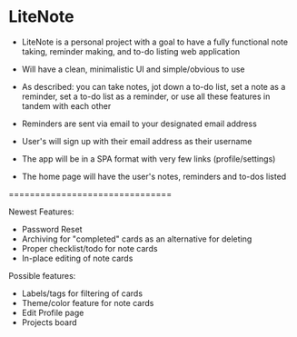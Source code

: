 LiteNote
==============================

- LiteNote is a personal project with a goal to have a fully functional
    note taking, reminder making, and to-do listing web application

- Will have a clean, minimalistic UI and simple/obvious to use

- As described: you can take notes, jot down a to-do list, set a note as
    a reminder, set a to-do list as a reminder, or use all these features
    in tandem with each other

- Reminders are sent via email to your designated email address

- User's will sign up with their email address as their username

- The app will be in a SPA format with very few links (profile/settings)

- The home page will have the user's notes, reminders and to-dos listed

===============================

Newest Features:
- Password Reset
- Archiving for "completed" cards as an alternative for deleting
- Proper checklist/todo for note cards
- In-place editing of note cards

Possible features:
- Labels/tags for filtering of cards
- Theme/color feature for note cards
- Edit Profile page
- Projects board
